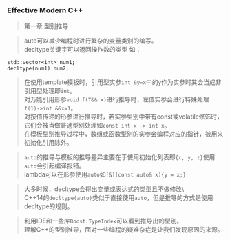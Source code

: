 ### Effective Modern C++

>第一章 型别推导

>auto可以减少编程时进行繁杂的变量类别的编写。\
>decltype关键字可以返回操作数的类型 如：
```
std::vector<int> num1;
decltype(num1) num2;
```
>在使用template模板时，引用型实参`int &y=x`中的`y`作为实参时其会当成非引用型处理即`int`。\
>对万能引用形参`void f(T&& x)`进行推导时，左值实参会进行特殊处理`f(1)->int &&x=1`。\
>对按值传递的形参进行推导时，若实参型别中带有const或volatile修饰时，它们会被当做普通型别处理如`const int x -> int x`。\
>在模板型别推导过程中，数组或函数型别的实参会编程对应的指针，被用来初始化引用除外。

>`auto`的推导与模板的推导差异主要在于使用初始化列表即`{x, y, z}`使用`auto`会引起编译报错。\
>lambda可以在形参使用`auto`如`[&](const auto& x){y = x;}`

>大多时候，decltype会得出变量或表达式的类型且不做修改\  
>C++14的`decltype(auto)`类似于直接使用`auto`，但是推导的方式是使用decltype的规则。

>利用IDE和一些库`Boost.TypeIndex`可以看到推导出的型别。\
>理解C++的型别推导，面对一些编程的疑难杂症是让我们发现原因的来源。